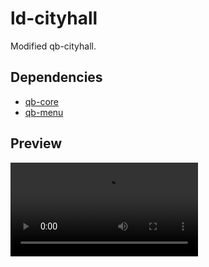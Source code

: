 # ld-cityhall
Modified qb-cityhall.
## Dependencies

- [qb-core](https://github.com/qbcore-framework/qb-core)
- [qb-menu](https://github.com/qbcore-framework/qb-menu)

## Preview
<video src="[https://user-images.githubusercontent.com/169707/126715420-991ad821-9ac8-4b66-b79e-e0966e0f3a89.mp4](https://streamable.com/5ib9v6)" controls="controls" style="max-width: 730px;">
</video>

